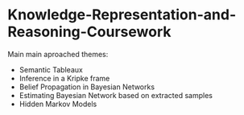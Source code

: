 # Knowledge-Representation-and-Reasoning-Coursework

Main main aproached themes:
- Semantic Tableaux
- Inference in a Kripke frame
- Belief Propagation in Bayesian Networks
- Estimating Bayesian Network based on extracted samples
- Hidden Markov Models
